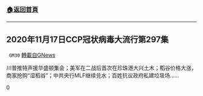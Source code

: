 ###  [:house:返回首頁](https://github.com/ourhimalayas/txt)
---

## 2020年11月17日CCP冠状病毒大流行第297集
` GM30` [轉載自GNews](https://gnews.org/zh-hans/569234/)

川普推特声援华盛顿集会；美军在二战后首次在珍珠港大兴土木；稻谷价格大涨，商家抢购“湿稻谷”；中共央行MLF继续兑水；百姓抗议政府私建垃圾场……

0
